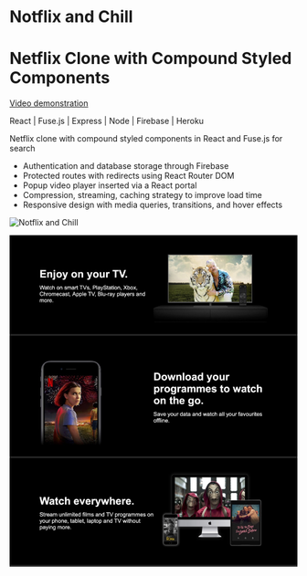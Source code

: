 # **Notflix and Chill**

# Netflix Clone with Compound Styled Components

[Video demonstration](https://www.youtube.com/watch?v=uga2Biv_HH0)

React | Fuse.js | Express | Node | Firebase | Heroku

Netflix clone with compound styled components in React and Fuse.js for search

- Authentication and database storage through Firebase
- Protected routes with redirects using React Router DOM
- Popup video player inserted via a React portal
- Compression, streaming, caching strategy to improve load time
- Responsive design with media queries, transitions, and hover effects

![Notflix and Chill](images/readme/notflix-and-chill.png)

![Jumbotrons](images/readme/jumbotrons.jpg)

